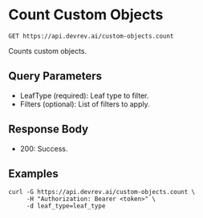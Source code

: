 # Count Custom Objects

```http
GET https://api.devrev.ai/custom-objects.count
```

Counts custom objects.



## Query Parameters

- LeafType (required): Leaf type to filter.
- Filters (optional): List of filters to apply.

## Response Body

- 200: Success.

## Examples

```shell
curl -G https://api.devrev.ai/custom-objects.count \
     -H "Authorization: Bearer <token>" \
     -d leaf_type=leaf_type
```